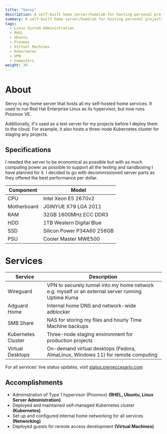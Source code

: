 ```yaml
---
title: "Servy"
description: A self-built home server/homelab for hosting personal projects and services.
summary: A self-built home server/homelab for hosting personal projects and services.
tags:
  - Linux System Administration
  - RHEL
  - Ubuntu
  - Proxmox
  - Virtual Machines
  - Kubernetes
  - VPN
  - Computers
weight: 30
---
```


# About

Servy is my home server that hosts all my self-hosted home services. It used to run Red Hat Enterprise Linux as its hypervisor, but now runs Proxmox VE.

Additionally, it's used as a test server for my projects before I deploy them to the cloud. For example, it also hosts a three-node Kubernetes cluster for staging any projects.

## Specifications

I needed the server to be economical as possible but with as much computing power as possible to support all the testing and sandboxing I have planned for it. I decided to go with decommissioned server parts as they offered the best performance per dollar.

| Component   | Model                      |
| ----------- | -------------------------- |
| CPU         | Intel Xeon E5 2670v2       |
| Motherboard | JGINYUE X79 LGA 2011       |
| RAM         | 32GB 1600MHz ECC DDR3      |
| HDD         | 1TB Western Digital Blue   |
| SSD         | Silicon Power P34A60 256GB |
| PSU         | Cooler Master MWE500       |

# Services

| Service            | Description                                                                                       |
| ------------------ | ------------------------------------------------------------------------------------------------- |
| Wireguard          | VPN to securely tunnel into my home network e.g. myself or an external server running Uptime Kuma |
| Adguard Home       | Internal home DNS and network-wide adblocker                                                      |
| SMB Share          | NAS for storing my files and hourly Time Machine backups                                          |
| Kubernetes Cluster | Three-node staging environment for production projects                                            |
| Virtual Desktops   | On-demand virtual desktops (Fedora, AlmaLinux, Windows 11) for remote computing                   |

For all services' live status updates, visit [status.pierreccesario.com](https://status.pierreccesario.com)

## Accomplishments

- Administration of Type 1 hypervisor (Proxmox) **(RHEL, Ubuntu, Linux Server Administration)**
- Deployed and maintained self-managed Kubernetes cluster **(Kubernetes)**
- Set up and configured internal home networking for all services **(Networking)**
- Deployed guests for remote access development **(Virtual Machines)**
